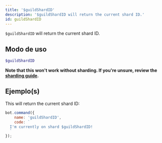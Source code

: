 ```yaml
---
title: '$guildShardID'
description: '$guildShardID will return the current shard ID.'
id: guildShardID
---
```


`$guildShardID` will return the current shard ID.

## Modo de uso

```php
$guildShardID
```

**Note that this won't work without sharding. If you're unsure, review the [sharding guide](../../guides/client/6sharding.md).**

## Ejemplo(s)

This will return the current shard ID:

```javascript
bot.command({
    name: 'guildShardID',
    code: `
  I'm currently on shard $guildShardID!
  `
});
```
